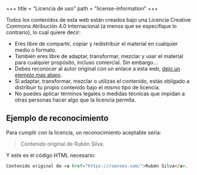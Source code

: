 +++
title = "Licencia de uso"
path = "license-information"
+++

Todos los contenidos de esta web están creados bajo una Licencia Creative Commons Atribución 4.0 Internacional (a menos que se especifique lo contrario), lo cual quiere decir:  

- Eres libre de compartir, copiar y redistribuir el material en cualquier medio o formato.  
- También eres libre de adaptar, transformar, mezclar y usar el material para cualquier propósito, incluso comercial. Sin embargo…  
- Debes reconocer al autor original con un enlace a esta web, [dejo un ejemplo mas abajo](@/static/license-information/index.md#ejemplo-de-reconocimiento).  
- Si adaptar, transformar, mezclar o utilizas el contenido, estás obligado a distribuir tu propio contenido bajo el mismo tipo de licencia.  
- No puedes aplicar términos legales o medidas técnicas que impidan a otras personas hacer algo que la licencia permita.  

## Ejemplo de reconocimiento  

Para cumplir con la licencia, un reconocimiento aceptable sería:

> Contenido original de Rubén Silva.

Y este es el código HTML necesario:

```html
Contenido original de <a href="https://rsenses.com/">Rubén Silva</a>.
```

